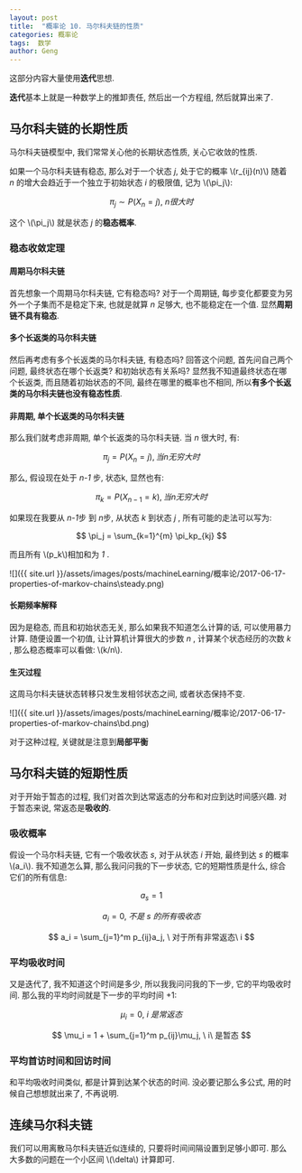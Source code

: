 ```yaml
---
layout: post
title:  "概率论 10. 马尔科夫链的性质"
categories: 概率论
tags:  数学
author: Geng
---
```


这部分内容大量使用**迭代**思想.

**迭代**基本上就是一种数学上的推卸责任, 然后出一个方程组, 然后就算出来了. 







## 马尔科夫链的长期性质
马尔科夫链模型中, 我们常常关心他的长期状态性质, 关心它收敛的性质. 

如果一个马尔科夫链有稳态, 那么对于一个状态 *j*, 处于它的概率 \\(r_{ij}(n)\\) 随着 *n* 的增大会趋近于一个独立于初始状态 *i* 的极限值, 记为 \\(\pi_j\\):

$$ \pi_j \sim P(X_n = j), \ n很大时 $$

这个 \\(\pi_j\\) 就是状态 *j* 的**稳态概率**.


### 稳态收敛定理

#### 周期马尔科夫链
首先想象一个周期马尔科夫链, 它有稳态吗? 对于一个周期链, 每步变化都要变为另外一个子集而不是稳定下来, 也就是就算 *n* 足够大, 也不能稳定在一个值. 显然**周期链不具有稳态**.

#### 多个长返类的马尔科夫链
然后再考虑有多个长返类的马尔科夫链, 有稳态吗? 回答这个问题, 首先问自己两个问题, 最终状态在哪个长返类? 和初始状态有关系吗? 显然我不知道最终状态在哪个长返类, 而且随着初始状态的不同, 最终在哪里的概率也不相同, 所以**有多个长返类的马尔科夫链也没有稳态性质**. 

#### 非周期, 单个长返类的马尔科夫链
那么我们就考虑非周期, 单个长返类的马尔科夫链. 当 *n* 很大时, 有:

$$ \pi_j = P(X_n = j), 当n无穷大时 $$

那么, 假设现在处于 *n-1* 步, 状态k, 显然也有:

$$ \pi_k = P(X_{n - 1} = k), 当n无穷大时 $$



如果现在我要从 *n-1*步 到 *n*步, 从状态 *k* 到状态 *j* , 所有可能的走法可以写为:

$$ \pi_j = \sum_{k=1}^{m} \pi_kp_{kj}  $$

而且所有 \\(p_k\\)相加和为 *1* . 

![]({{ site.url }}/assets/images/posts/machineLearning/概率论/2017-06-17-properties-of-markov-chains\steady.png)

#### 长期频率解释
因为是稳态, 而且和初始状态无关, 那么如果我不知道怎么计算的话, 可以使用暴力计算. 随便设置一个初值, 让计算机计算很大的步数 *n* , 计算某个状态经历的次数 *k* , 那么稳态概率可以看做: \\(k/n\\).

#### 生灭过程
这周马尔科夫链状态转移只发生发相邻状态之间, 或者状态保持不变.

![]({{ site.url }}/assets/images/posts/machineLearning/概率论/2017-06-17-properties-of-markov-chains\bd.png)

对于这种过程, 关键就是注意到**局部平衡**

## 马尔科夫链的短期性质
对于开始于暂态的过程, 我们对首次到达常返态的分布和对应到达时间感兴趣. 对于暂态来说, 常返态是**吸收的**. 

### 吸收概率

假设一个马尔科夫链, 它有一个吸收状态 *s*, 对于从状态 *i* 开始, 最终到达 *s* 的概率 \\(a_i\\). 我不知道怎么算, 那么我问问我的下一步状态, 它的短期性质是什么, 综合它们的所有信息:

$$ a_s = 1 $$

$$ a_i = 0, \ 不是\ s\ 的所有吸收态 $$

$$ a_i = \sum_{j=1}^m p_{ij}a_j, \ 对于所有非常返态\ i $$

### 平均吸收时间
又是迭代了, 我不知道这个时间是多少, 所以我我问问我的下一步, 它的平均吸收时间. 那么我的平均时间就是下一步的平均时间 +1:

$$ \mu_i = 0, \ i\ 是常返态 $$

$$ \mu_i = 1 + \sum_{j=1}^m p_{ij}\mu_j, \ i\ 是暂态 $$

### 平均首访时间和回访时间
和平均吸收时间类似, 都是计算到达某个状态的时间. 没必要记那么多公式, 用的时候自己想想就出来了, 不再说明. 

## 连续马尔科夫链
我们可以用离散马尔科夫链近似连续的, 只要将时间间隔设置到足够小即可. 那么大多数的问题在一个小区间 \\(\delta\\) 计算即可.
